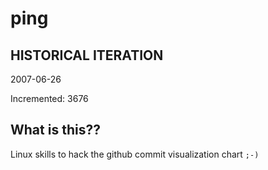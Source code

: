 # ping

## HISTORICAL ITERATION
2007-06-26

Incremented: 3676

## What is this?? 
Linux skills to hack the github commit visualization chart `;-)`

